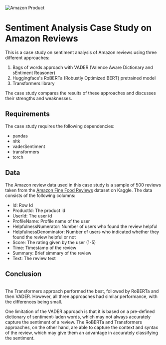 ![Amazon Product](https://drive.google.com/uc?export=view&id=13b8hPFhv7eYy1EVTNuj5xFd9YDJaCD9a)
# Sentiment Analysis Case Study on Amazon Reviews

This is a case study on sentiment analysis of Amazon reviews using three different approaches:
1. Bags of words approach with VADER (Valence Aware Dictionary and sEntiment Reasoner)
2. Huggingface's RoBERTa (Robustly Optimized BERT) pretrained model
3. Transformers library

The case study compares the results of these approaches and discusses their strengths and weaknesses.

## Requirements
The case study requires the following dependencies:
- pandas
- nltk
- vaderSentiment
- transformers
- torch

## Data
The Amazon review data used in this case study is a sample of 500 reviews taken from the [Amazon Fine Food Reviews](https://www.kaggle.com/datasets/snap/amazon-fine-food-reviews) dataset on Kaggle. The data consists of the following columns:
- Id: Row Id
- ProductId: The product id
- UserId: The user id
- ProfileName: Profile name of the user
- HelpfulnessNumerator: Number of users who found the review helpful
- HelpfulnessDenominator: Number of users who indicated whether they found the review helpful or not
- Score: The rating given by the user (1-5)
- Time: Timestamp of the review
- Summary: Brief simmary of the review
- Text: The review text

## Conclusion
<br>The Transformers approach performed the best, followed by RoBERTa and then VADER. However, all three approaches had similar performance, with the differences being small.<br/>

One limitation of the VADER approach is that it is based on a pre-defined dictionary of sentiment-laden words, which may not always accurately capture the sentiment of a review. The RoBERTa and Transformers approaches, on the other hand, are able to capture the context and syntax of the review, which may give them an advantage in accurately classifying the sentiment.
